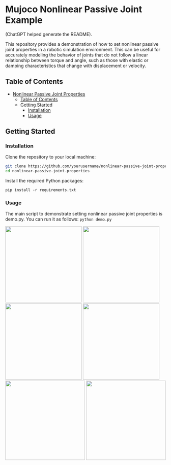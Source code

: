 # Mujoco Nonlinear Passive Joint Example

(ChatGPT helped generate the README).

This repository provides a demonstration of how to set nonlinear passive joint properties in a robotic simulation environment. This can be useful for accurately modeling the behavior of joints that do not follow a linear relationship between torque and angle, such as those with elastic or damping characteristics that change with displacement or velocity.

## Table of Contents

- [Nonlinear Passive Joint Properties](#nonlinear-passive-joint-properties)
  - [Table of Contents](#table-of-contents)
  - [Getting Started](#getting-started)
    - [Installation](#installation)
    - [Usage](#usage)

## Getting Started

### Installation

Clone the repository to your local machine:

```bash
git clone https://github.com/yourusername/nonlinear-passive-joint-properties.git
cd nonlinear-passive-joint-properties
```

Install the required Python packages:

```pip install -r requirements.txt```

### Usage
The main script to demonstrate setting nonlinear passive joint properties is demo.py. You can run it as follows:
```python demo.py```


<img src="./gifs/right.gif" width="240" height="240" />
<img src="./gifs/mid.gif" width="240" height="240" />
<img src="./gifs/left.gif" width="240" height="240" />
<img src="./gifs/leftist.gif" width="240" height="240" />

<img src="./gifs/mid2.gif" width="250" height="250" />
<img src="./gifs/mid3.gif" width="250" height="250" />